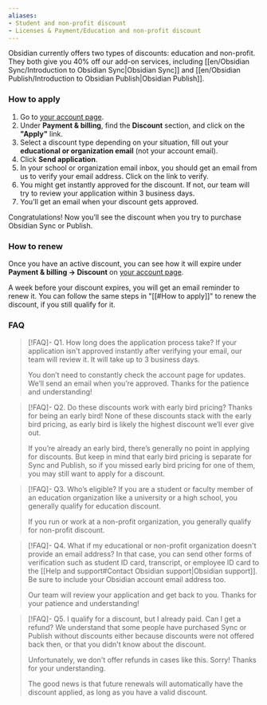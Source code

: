 ```yaml
---
aliases:
- Student and non-profit discount
- Licenses & Payment/Education and non-profit discount
---
```


Obsidian currently offers two types of discounts: education and non-profit. They both give you 40% off our add-on services, including [[en/Obsidian Sync/Introduction to Obsidian Sync|Obsidian Sync]] and [[en/Obsidian Publish/Introduction to Obsidian Publish|Obsidian Publish]].

### How to apply

1. Go to [your account page](https://obsidian.md/account).
2. Under **Payment & billing**, find the **Discount** section, and click on the **"Apply"** link.
3. Select a discount type depending on your situation, fill out your **educational or organization email** (not your account email).
4. Click **Send application**.
5. In your school or organization email inbox, you should get an email from us to verify your email address. Click on the link to verify.
6. You might get instantly approved for the discount. If not, our team will try to review your application within 3 business days.
7. You’ll get an email when your discount gets approved.

Congratulations! Now you’ll see the discount when you try to purchase Obsidian Sync or Publish.

### How to renew

Once you have an active discount, you can see how it will expire under **Payment & billing → Discount** on [your account page](https://obsidian.md/account).

A week before your discount expires, you will get an email reminder to renew it. You can follow the same steps in "[[#How to apply]]" to renew the discount, if you still qualify for it.

### FAQ

> [!FAQ]- Q1. How long does the application process take?
> If your application isn't approved instantly after verifying your email, our team will review it. It will take up to 3 business days.
>
> You don’t need to constantly check the account page for updates. We’ll send an email when you’re approved. Thanks for the patience and understanding!

> [!FAQ]- Q2. Do these discounts work with early bird pricing?
> Thanks for being an early bird! None of these discounts stack with the early bird pricing, as early bird is likely the highest discount we’ll ever give out.
>
> If you’re already an early bird, there’s generally no point in applying for discounts. But keep in mind that early bird pricing is separate for Sync and Publish, so if you missed early bird pricing for one of them, you may still want to apply for a discount.

> [!FAQ]- Q3. Who’s eligible?
> If you are a student or faculty member of an education organization like a university or a high school, you generally qualify for education discount.
>
> If you run or work at a non-profit organization, you generally qualify for non-profit discount.

> [!FAQ]- Q4. What if my educational or non-profit organization doesn't provide an email address?
> In that case, you can send other forms of verification such as student ID card, transcript, or employee ID card to the [[Help and support#Contact Obsidian support|Obsidian support]]. Be sure to include your Obsidian account email address too.
>
> Our team will review your application and get back to you. Thanks for your patience and understanding!

> [!FAQ]- Q5. I qualify for a discount, but I already paid. Can I get a refund?
> We understand that some people have purchased Sync or Publish without discounts either because discounts were not offered back then, or that you didn't know about the discount.
>
> Unfortunately, we don't offer refunds in cases like this. Sorry! Thanks for your understanding.
>
> The good news is that future renewals will automatically have the discount applied, as long as you have a valid discount.
